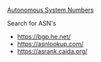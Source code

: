 [Autonomous System Numbers](https://www.iana.org/assignments/as-numbers/as-numbers.xhtml)

Search for ASN's
- https://bgp.he.net/
- https://asnlookup.com/
- https://asrank.caida.org/
